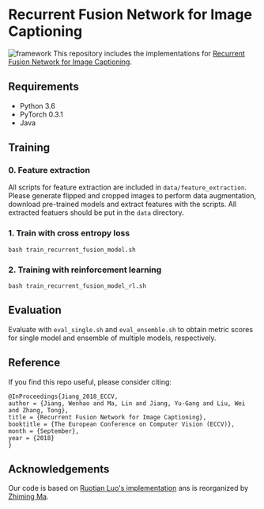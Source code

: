 # Recurrent Fusion Network for Image Captioning
![framework](https://github.com/cswhjiang/Recurrent_Fusion_Network/fig/framework.png)
This repository includes the implementations for [Recurrent Fusion Network for Image Captioning](https://arxiv.org/abs/1807.09986). 

## Requirements
- Python 3.6
- PyTorch 0.3.1
- Java

## Training
### 0. Feature extraction
All scripts for feature extraction are included in ```data/feature_extraction```. Please generate flipped and cropped images to perform data augmentation, download pre-trained models and extract features with the scripts. All extracted featuers should be put in the ```data``` directory.

### 1. Train with cross entropy loss
```bash train_recurrent_fusion_model.sh```

### 2. Training with reinforcement learning
```bash train_recurrent_fusion_model_rl.sh```

## Evaluation
Evaluate with ```eval_single.sh``` and ```eval_ensemble.sh``` to obtain metric scores for single model and ensemble of multiple models, respectively.

## Reference
If you find this repo useful, please consider citing:

```
@InProceedings{Jiang_2018_ECCV,
author = {Jiang, Wenhao and Ma, Lin and Jiang, Yu-Gang and Liu, Wei and Zhang, Tong},
title = {Recurrent Fusion Network for Image Captioning},
booktitle = {The European Conference on Computer Vision (ECCV)},
month = {September},
year = {2018}
}
```

## Acknowledgements
Our code is based on [Ruotian Luo's implementation](https://github.com/ruotianluo/self-critical.pytorch) ans is reorganized by [Zhiming Ma](https://github.com/mazm13).



